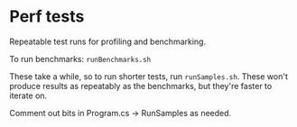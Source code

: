 ﻿# Perf tests

Repeatable test runs for profiling and benchmarking.

To run benchmarks: `runBenchmarks.sh`

These take a while, so to run shorter tests, run `runSamples.sh`. These
won't produce results as repeatably as the benchmarks, but they're faster
to iterate on.

Comment out bits in Program.cs -> RunSamples as needed.
